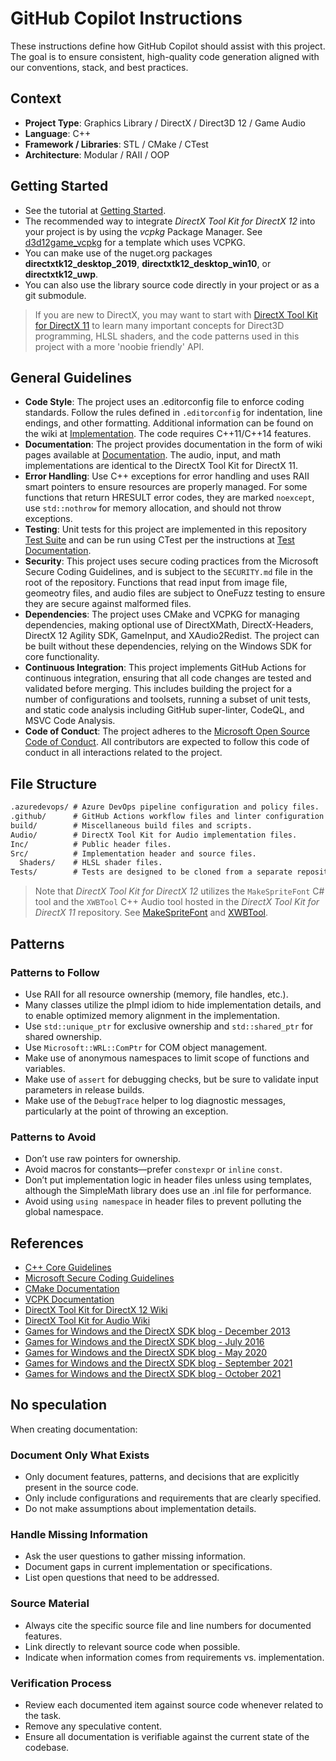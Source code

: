 # GitHub Copilot Instructions

These instructions define how GitHub Copilot should assist with this project. The goal is to ensure consistent, high-quality code generation aligned with our conventions, stack, and best practices.

## Context

- **Project Type**: Graphics Library / DirectX / Direct3D 12 / Game Audio
- **Language**: C++
- **Framework / Libraries**: STL / CMake / CTest
- **Architecture**: Modular / RAII / OOP

## Getting Started

- See the tutorial at [Getting Started](https://github.com/microsoft/DirectXTK12/wiki/Getting-Started).
- The recommended way to integrate *DirectX Tool Kit for DirectX 12* into your project is by using the *vcpkg* Package Manager. See [d3d12game_vcpkg](https://github.com/walbourn/directx-vs-templates/tree/main/d3d12game_vcpkg) for a template which uses VCPKG.
- You can make use of the nuget.org packages **directxtk12_desktop_2019**, **directxtk12_desktop_win10**, or **directxtk12_uwp**.
- You can also use the library source code directly in your project or as a git submodule.

> If you are new to DirectX, you may want to start with [DirectX Tool Kit for DirectX 11](https://github.com/microsoft/DirectXTK/wiki/Getting-Started) to learn many important concepts for Direct3D programming, HLSL shaders, and the code patterns used in this project with a more 'noobie friendly' API.

## General Guidelines

- **Code Style**: The project uses an .editorconfig file to enforce coding standards. Follow the rules defined in `.editorconfig` for indentation, line endings, and other formatting. Additional information can be found on the wiki at [Implementation](https://github.com/microsoft/DirectXTK12/wiki/Implementation). The code requires C++11/C++14 features.
- **Documentation**: The project provides documentation in the form of wiki pages available at [Documentation](https://github.com/microsoft/DirectXTK12/wiki/). The audio, input, and math implementations are identical to the DirectX Tool Kit for DirectX 11.
- **Error Handling**: Use C++ exceptions for error handling and uses RAII smart pointers to ensure resources are properly managed. For some functions that return HRESULT error codes, they are marked `noexcept`, use `std::nothrow` for memory allocation, and should not throw exceptions.
- **Testing**: Unit tests for this project are implemented in this repository [Test Suite](https://github.com/walbourn/directxtk12test/) and can be run using CTest per the instructions at [Test Documentation](https://github.com/walbourn/directxtk12test/wiki).
- **Security**: This project uses secure coding practices from the Microsoft Secure Coding Guidelines, and is subject to the `SECURITY.md` file in the root of the repository. Functions that read input from image file, geomeotry files, and audio files are subject to OneFuzz testing to ensure they are secure against malformed files.
- **Dependencies**: The project uses CMake and VCPKG for managing dependencies, making optional use of DirectXMath, DirectX-Headers, DirectX 12 Agility SDK, GameInput, and XAudio2Redist. The project can be built without these dependencies, relying on the Windows SDK for core functionality.
- **Continuous Integration**: This project implements GitHub Actions for continuous integration, ensuring that all code changes are tested and validated before merging. This includes building the project for a number of configurations and toolsets, running a subset of unit tests, and static code analysis including GitHub super-linter, CodeQL, and MSVC Code Analysis.
- **Code of Conduct**: The project adheres to the [Microsoft Open Source Code of Conduct](https://opensource.microsoft.com/codeofconduct/). All contributors are expected to follow this code of conduct in all interactions related to the project.

## File Structure

```txt
.azuredevops/ # Azure DevOps pipeline configuration and policy files.
.github/      # GitHub Actions workflow files and linter configuration files.
build/        # Miscellaneous build files and scripts.
Audio/        # DirectX Tool Kit for Audio implementation files.
Inc/          # Public header files.
Src/          # Implementation header and source files.
  Shaders/    # HLSL shader files.
Tests/        # Tests are designed to be cloned from a separate repository at this location.
```

> Note that *DirectX Tool Kit for DirectX 12* utilizes the `MakeSpriteFont` C# tool and the `XWBTool` C++ Audio tool hosted in the *DirectX Tool Kit for DirectX 11* repository. See [MakeSpriteFont](https://github.com/microsoft/DirectXTK/tree/main/MakeSpriteFont) and [XWBTool](https://github.com/microsoft/DirectXTK/tree/main/XWBTool).

## Patterns

### Patterns to Follow

- Use RAII for all resource ownership (memory, file handles, etc.).
- Many classes utilize the pImpl idiom to hide implementation details, and to enable optimized memory alignment in the implementation.
- Use `std::unique_ptr` for exclusive ownership and `std::shared_ptr` for shared ownership.
- Use `Microsoft::WRL::ComPtr` for COM object management.
- Make use of anonymous namespaces to limit scope of functions and variables.
- Make use of `assert` for debugging checks, but be sure to validate input parameters in release builds.
- Make use of the `DebugTrace` helper to log diagnostic messages, particularly at the point of throwing an exception.

### Patterns to Avoid

- Don’t use raw pointers for ownership.
- Avoid macros for constants—prefer `constexpr` or `inline` `const`.
- Don’t put implementation logic in header files unless using templates, although the SimpleMath library does use an .inl file for performance.
- Avoid using `using namespace` in header files to prevent polluting the global namespace.

## References

- [C++ Core Guidelines](https://isocpp.github.io/CppCoreGuidelines/CppCoreGuidelines)
- [Microsoft Secure Coding Guidelines](https://learn.microsoft.com/en-us/security/develop/secure-coding-guidelines)
- [CMake Documentation](https://cmake.org/documentation/)
- [VCPK Documentation](https://learn.microsoft.com/vcpkg/)
- [DirectX Tool Kit for DirectX 12 Wiki](https://github.com/microsoft/DirectXTK12/wiki/)
- [DirectX Tool Kit for Audio Wiki](https://github.com/Microsoft/DirectXTK/wiki/Audio)
- [Games for Windows and the DirectX SDK blog - December 2013](https://walbourn.github.io/directx-tool-kit-for-audio/)
- [Games for Windows and the DirectX SDK blog - July 2016](https://walbourn.github.io/directx-tool-kit-for-directx-12/)
- [Games for Windows and the DirectX SDK blog - May 2020](https://walbourn.github.io/directx-tool-kit-for-audio-updates-and-a-direct3d-9-footnote/)
- [Games for Windows and the DirectX SDK blog - September 2021](https://walbourn.github.io/latest-news-on-directx-tool-kit/)
- [Games for Windows and the DirectX SDK blog - October 2021](https://walbourn.github.io/directx-tool-kit-vertex-skinning-update/)

## No speculation

When creating documentation:

### Document Only What Exists

* Only document features, patterns, and decisions that are explicitly present in the source code.
* Only include configurations and requirements that are clearly specified.
* Do not make assumptions about implementation details.

### Handle Missing Information

* Ask the user questions to gather missing information.
* Document gaps in current implementation or specifications.
* List open questions that need to be addressed.

### Source Material

* Always cite the specific source file and line numbers for documented features.
* Link directly to relevant source code when possible.
* Indicate when information comes from requirements vs. implementation.

### Verification Process

* Review each documented item against source code whenever related to the task.
* Remove any speculative content.
* Ensure all documentation is verifiable against the current state of the codebase.
